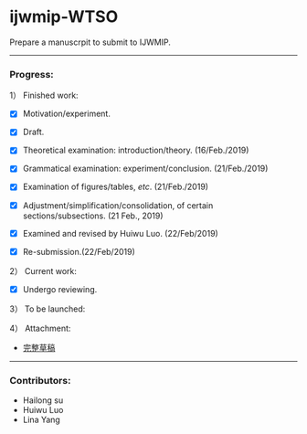 # ijwmip-WTSO
Prepare a manuscrpit to submit to IJWMIP.

---
### Progress:

1） Finished work:
 * [x] Motivation/experiment.
 * [x] Draft.
 * [x] Theoretical examination: introduction/theory. (16/Feb./2019)
 * [x] Grammatical examination: experiment/conclusion. (21/Feb./2019)
 * [x] Examination of figures/tables, *etc*. (21/Feb./2019)
 * [x] Adjustment/simplification/consolidation, of certain sections/subsections. (21 Feb., 2019)
 * [x] Examined and revised by Huiwu Luo. (22/Feb/2019)
 * [x] Re-submission.(22/Feb/2019)


2） Current work:
* [x] Undergo reviewing.

3） To be launched:


4） Attachment:
  * [完整草稿](ws-ijwmip.pdf)

---

### Contributors:
* Hailong su
* Huiwu Luo
* Lina Yang
